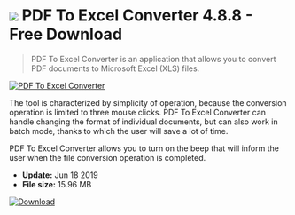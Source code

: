 # ![](https://cdn.softexe.net/static/icon/8/pdf-to-excel-converter-8953.png) PDF To Excel Converter 4.8.8 - Free Download

> PDF To Excel Converter is an application that allows you to convert PDF documents to Microsoft Excel (XLS) files.

[![PDF To Excel Converter](https://gallery.dpcdn.pl/imgc/Tools/81511/g_-_420x350_1.5_-_xd33a2153-562e-4a4d-ae5b-522f42c0d61d.jpg)](https://softexe.net/win/system/pdf/pdf-to-excel-converter:haec.html)

The tool is characterized by simplicity of operation, because the conversion operation is limited to three mouse clicks. PDF To Excel Converter can handle changing the format of individual documents, but can also work in batch mode, thanks to which the user will save a lot of time.
 
 PDF To Excel Converter allows you to turn on the beep that will inform the user when the file conversion operation is completed.


- **Update:** Jun 18 2019
- **File size:** 15.96 MB

[![Download](https://cdn.softexe.net/static/img/download.png)](https://softexe.net/win/system/pdf/pdf-to-excel-converter:haec.html)

